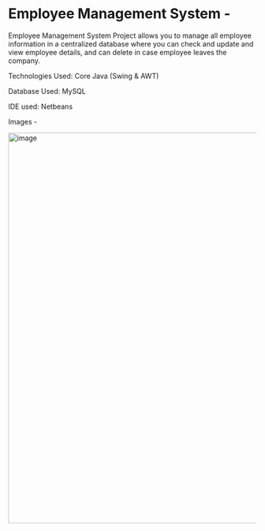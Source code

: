 # Employee Management System - 
Employee Management System Project allows you to manage all employee information in a centralized database where you can check and update and view employee details, and can delete in case employee leaves the company. 

Technologies Used: Core Java (Swing & AWT)

Database Used: MySQL

IDE used: Netbeans

Images - 

<img width="793" alt="image" src="https://github.com/VaishnaviSh14/Employee-Management-System/assets/123576868/73f700ab-fcb3-4ff0-9ed4-9bf78e7121a3">

